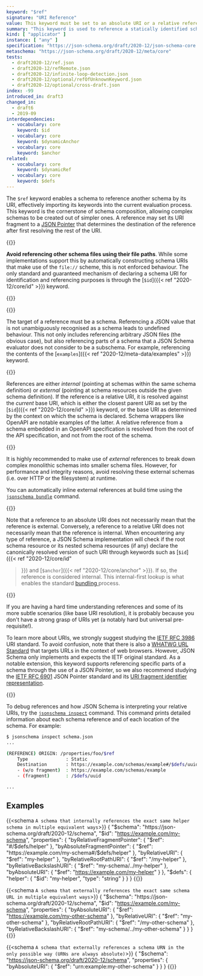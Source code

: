 ```yaml
---
keyword: "$ref"
signature: "URI Reference"
value: This keyword must be set to an absolute URI or a relative reference as defined by [RFC 3986](https://www.rfc-editor.org/info/rfc3986), where its fragment (if any) can consist of a JSON Pointer as defined by [RFC 6901](https://datatracker.ietf.org/doc/html/rfc6901)
summary: "This keyword is used to reference a statically identified schema."
kind: [ "applicator" ]
instance: [ "any" ]
specification: "https://json-schema.org/draft/2020-12/json-schema-core.html#section-8.2.3.1"
metaschema: "https://json-schema.org/draft/2020-12/meta/core"
tests:
  - draft2020-12/ref.json
  - draft2020-12/refRemote.json
  - draft2020-12/infinite-loop-detection.json
  - draft2020-12/optional/refOfUnknownKeyword.json
  - draft2020-12/optional/cross-draft.json
index: -99
introduced_in: draft3
changed_in:
  - draft6
  - 2019-09
interdependencies:
  - vocabulary: core
    keyword: $id
  - vocabulary: core
    keyword: $dynamicAnchor
  - vocabulary: core
    keyword: $anchor
related:
  - vocabulary: core
    keyword: $dynamicRef
  - vocabulary: core
    keyword: $defs
---
```


The `$ref` keyword enables a schema to reference another schema by its URI,
effectively importing its keywords into the current evaluation process. This
keyword is the cornerstone of schema composition, allowing complex schemas to
be created out of simpler ones. A reference may set its URI fragment to a [JSON
Pointer](https://www.rfc-editor.org/rfc/rfc6901) that determines the
destination of the reference after first resolving the rest of the URI.

{{<common-pitfall>}}

**Avoid referencing other schema files using their file paths**. While some
implementations support this by automatically constructing schema URIs that
make use of the `file://` scheme, this is not enforced behaviour. The only
standard and guaranteed mechanism of declaring a schema URI for identification
and referencing purposes is through the [`$id`]({{< ref "2020-12/core/id" >}})
keyword.

{{</common-pitfall>}}

{{<common-pitfall>}}

The target of a reference must be a schema. Referencing a JSON value that is
not unambiguously recognised as a schema leads to undefined behaviour.  This
not only includes referencing arbitrary JSON files (the obvious case), but also
referencing parts of a schema that a JSON Schema evaluator does not consider to
be a subschema.  For example, referencing the contents of the [`examples`]({{<
ref "2020-12/meta-data/examples" >}}) keyword.

{{</common-pitfall>}}

References are either _internal_ (pointing at schemas within the same schema
definition) or _external_ (pointing at schema resources outside the given
schema definition). If the reference is a relative URI, it is resolved against
the _current_ base URI, which is either the closest parent URI as set by the
[`$id`]({{< ref "2020-12/core/id" >}}) keyword, or the base URI as determined
by the context on which the schema is declared. Schema wrappers like OpenAPI
are notable examples of the latter. A relative reference from a schema embedded
in an OpenAPI specification is resolved from the root of the API specification,
and not from the root of the schema.

{{<best-practice>}}

It is highly recommended to make use of _external_ references to break down
complex monolithic schemas into smaller schema files. However, for performance
and integrity reasons, avoid resolving these external schemas (i.e.  over HTTP
or the filesystem) at runtime.

You can automatically inline external references at build time using the
[`jsonschema
bundle`](https://github.com/sourcemeta/jsonschema/blob/main/docs/bundle.markdown)
command.

{{</best-practice>}}

Note that a reference to an absolute URI does not necessarily mean that the
reference is external. Conversely, a reference to a relative URI does not
necessarily mean that the reference is internal. When encountering any type of
reference, a JSON Schema implementation will check if the root schema resource
or its nested schema resources (if any) declare the canonically resolved
version of such URI through keywords such as [`$id`]({{< ref "2020-12/core/id"
>}}) and [`$anchor`]({{< ref "2020-12/core/anchor" >}}). If so, the reference
is considered internal. This internal-first lookup is what enables the standard
[bundling
](https://json-schema.org/blog/posts/bundling-json-schema-compound-documents)
process.

{{<learning-more>}}

If you are having a hard time understanding references and some of its more
subtle scenarios (like base URI resolution), it is probably because you don't
have a strong grasp of URIs yet (a notably hard but universal pre-requisite!).

To learn more about URIs, we strongly suggest studying the [IETF RFC
3986](https://www.rfc-editor.org/info/rfc3986) URI standard. To avoid
confusion, note that there is also a [WHATWG URL
Standard](https://url.spec.whatwg.org) that targets URLs in the context of web
browsers. However, JSON Schema only implements and expects the IETF original
standard. As a notable extension, this keyword supports referencing specific
parts of a schema through the use of a JSON Pointer, so we also recommend
studying the [IETF RFC 6901](https://www.rfc-editor.org/info/rfc6901) JSON
Pointer standard and its [URI fragment identifier
representation](https://www.rfc-editor.org/rfc/rfc6901#section-6).

{{</learning-more>}}

To debug references and how JSON Schema is interpreting your relative URIs, try
the [`jsonschema
inspect`](https://github.com/sourcemeta/jsonschema/blob/main/docs/inspect.markdown)
command. This command prints detailed information about each schema reference
and of each location of the schema. For example:

```sh
$ jsonschema inspect schema.json
...

(REFERENCE) ORIGIN: /properties/foo/$ref
    Type              : Static
    Destination       : https://example.com/schemas/example#/$defs/uuid
    - (w/o fragment)  : https://example.com/schemas/example
    - (fragment)      : /$defs/uuid

...
```

## Examples

{{<schema `A schema that internally references the exact same helper schema in multiple equivalent ways`>}}
{
  "$schema": "https://json-schema.org/draft/2020-12/schema",
  "$id": "https://example.com/my-schema",
  "properties": {
    "byRelativeFragmentPointer": {
      "$ref": "#/$defs/helper"
    },
    "byAbsoluteFragmentPointer": {
      "$ref": "https://example.com/my-schema#/$defs/helper"
    },
    "byRelativeURI": {
      "$ref": "my-helper"
    },
    "byRelativeRootPathURI": {
      "$ref": "/my-helper"
    },
    "byRelativeBackslashURI": {
      "$ref": "my-schema/../my-helper"
    },
    "byAbsoluteURI": {
      "$ref": "https://example.com/my-helper"
    }
  },
  "$defs": {
    "helper": {
      "$id": "my-helper",
      "type": "string"
    }
  }
}
{{</schema>}}

{{<schema `A schema that externally references the exact same schema URL in multiple equivalent ways`>}}
{
  "$schema": "https://json-schema.org/draft/2020-12/schema",
  "$id": "https://example.com/my-schema",
  "properties": {
    "byAbsoluteURI": {
      "$ref": "https://example.com/my-other-schema"
    },
    "byRelativeURI": {
      "$ref": "my-other-schema"
    },
    "byRelativeRootPathURI": {
      "$ref": "/my-other-schema"
    },
    "byRelativeBackslashURI": {
      "$ref": "my-schema/../my-other-schema"
    }
  }
}
{{</schema>}}

{{<schema `A schema that externally references a schema URN in the only possible way (URNs are always absolute)`>}}
{
  "$schema": "https://json-schema.org/draft/2020-12/schema",
  "properties": {
    "byAbsoluteURI": {
      "$ref": "urn:example:my-other-schema"
    }
  }
}
{{</schema>}}
